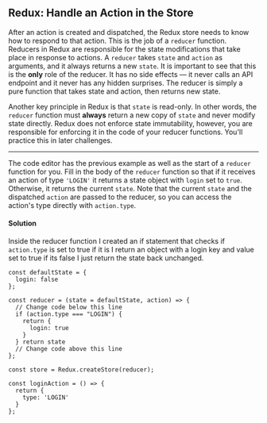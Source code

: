 ## Redux: Handle an Action in the Store

After an action is created and dispatched, the Redux store needs to know how to respond to that action. This is the job of a `reducer` function. Reducers in Redux are responsible for the state modifications that take place in response to actions. A `reducer` takes `state` and `action` as arguments, and it always returns a new `state`. It is important to see that this is the **only** role of the reducer. It has no side effects — it never calls an API endpoint and it never has any hidden surprises. The reducer is simply a pure function that takes state and action, then returns new state.

Another key principle in Redux is that `state` is read-only. In other words, the `reducer` function must **always** return a new copy of `state` and never modify state directly. Redux does not enforce state immutability, however, you are responsible for enforcing it in the code of your reducer functions. You'll practice this in later challenges.

------

The code editor has the previous example as well as the start of a `reducer` function for you. Fill in the body of the `reducer` function so that if it receives an action of type `'LOGIN'` it returns a state object with `login` set to `true`. Otherwise, it returns the current `state`. Note that the current `state` and the dispatched `action` are passed to the reducer, so you can access the action's type directly with `action.type`.





#### Solution 

Inside the reducer function I created an if statement that checks if `action.type` is set to true if it is I return an object with a login key and value set to true if its false I just return the state back unchanged.  

`````react
const defaultState = {
  login: false
};

const reducer = (state = defaultState, action) => {
  // Change code below this line
  if (action.type === "LOGIN") {
    return {
      login: true
    }
  } return state
  // Change code above this line
};

const store = Redux.createStore(reducer);

const loginAction = () => {
  return {
    type: 'LOGIN'
  }
};
`````